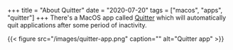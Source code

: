 +++
title = "About Quitter"
date = "2020-07-20"
tags = ["macos", "apps", "quitter"]
+++
There's a MacOS app called [Quitter](https://marco.org/apps) which will automatically quit applications after
some period of inactivity.

{{< figure src="/images/quitter-app.png" caption="" alt="Quitter app" >}}


